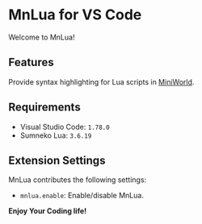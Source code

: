 # MnLua for VS Code

Welcome to MnLua!

## Features

Provide syntax highlighting for Lua scripts in [MiniWorld](https://www.miniworldgame.com).

## Requirements

- Visual Studio Code: `1.78.0`
- Sumneko Lua: `3.6.19`

## Extension Settings

MnLua contributes the following settings:

- `mnlua.enable`: Enable/disable MnLua.

**Enjoy Your Coding life!**
